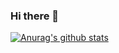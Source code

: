 ### Hi there 👋
[![Anurag's github stats](https://github-readme-stats.vercel.app/api?username=zhurentao)](https://github.com/anuraghazra/github-readme-stats)
<!--
**zhurentao/zhurentao** is a ✨ _special_ ✨ repository because its `README.md` (this file) appears on your GitHub profile.

Here are some ideas to get you started:

- 🔭 I’m currently working on ...
- 🌱 I’m currently learning ...
- 👯 I’m looking to collaborate on ...
- 🤔 I’m looking for help with ...
- 💬 Ask me about ...
- 📫 How to reach me: ...
- 😄 Pronouns: ...
- ⚡ Fun fact: ...
-->
